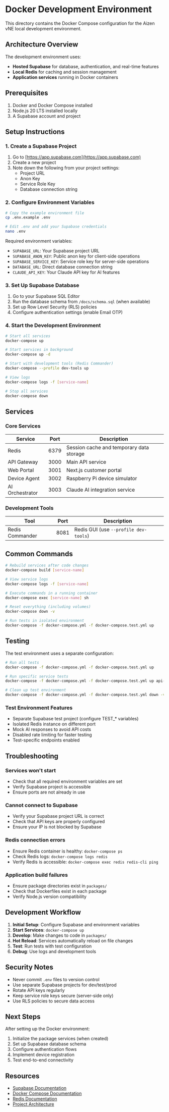# Docker Development Environment

This directory contains the Docker Compose configuration for the Aizen vNE local development environment.

## Architecture Overview

The development environment uses:

- **Hosted Supabase** for database, authentication, and real-time features
- **Local Redis** for caching and session management
- **Application services** running in Docker containers

## Prerequisites

1. Docker and Docker Compose installed
2. Node.js 20 LTS installed locally
3. A Supabase account and project

## Setup Instructions

### 1. Create a Supabase Project

1. Go to [https://app.supabase.com](https://app.supabase.com)
2. Create a new project
3. Note down the following from your project settings:
   - Project URL
   - Anon Key
   - Service Role Key
   - Database connection string

### 2. Configure Environment Variables

```bash
# Copy the example environment file
cp .env.example .env

# Edit .env and add your Supabase credentials
nano .env
```

Required environment variables:

- `SUPABASE_URL`: Your Supabase project URL
- `SUPABASE_ANON_KEY`: Public anon key for client-side operations
- `SUPABASE_SERVICE_KEY`: Service role key for server-side operations
- `DATABASE_URL`: Direct database connection string
- `CLAUDE_API_KEY`: Your Claude API key for AI features

### 3. Set Up Supabase Database

1. Go to your Supabase SQL Editor
2. Run the database schema from `/docs/schema.sql` (when available)
3. Set up Row Level Security (RLS) policies
4. Configure authentication settings (enable Email OTP)

### 4. Start the Development Environment

```bash
# Start all services
docker-compose up

# Start services in background
docker-compose up -d

# Start with development tools (Redis Commander)
docker-compose --profile dev-tools up

# View logs
docker-compose logs -f [service-name]

# Stop all services
docker-compose down
```

## Services

### Core Services

| Service         | Port | Description                              |
| --------------- | ---- | ---------------------------------------- |
| Redis           | 6379 | Session cache and temporary data storage |
| API Gateway     | 3000 | Main API service                         |
| Web Portal      | 3001 | Next.js customer portal                  |
| Device Agent    | 3002 | Raspberry Pi device simulator            |
| AI Orchestrator | 3003 | Claude AI integration service            |

### Development Tools

| Tool            | Port | Description                           |
| --------------- | ---- | ------------------------------------- |
| Redis Commander | 8081 | Redis GUI (use `--profile dev-tools`) |

## Common Commands

```bash
# Rebuild services after code changes
docker-compose build [service-name]

# View service logs
docker-compose logs -f [service-name]

# Execute commands in a running container
docker-compose exec [service-name] sh

# Reset everything (including volumes)
docker-compose down -v

# Run tests in isolated environment
docker-compose -f docker-compose.yml -f docker-compose.test.yml up
```

## Testing

The test environment uses a separate configuration:

```bash
# Run all tests
docker-compose -f docker-compose.yml -f docker-compose.test.yml up

# Run specific service tests
docker-compose -f docker-compose.yml -f docker-compose.test.yml up api-gateway

# Clean up test environment
docker-compose -f docker-compose.yml -f docker-compose.test.yml down -v
```

### Test Environment Features

- Separate Supabase test project (configure TEST\_\* variables)
- Isolated Redis instance on different port
- Mock AI responses to avoid API costs
- Disabled rate limiting for faster testing
- Test-specific endpoints enabled

## Troubleshooting

### Services won't start

- Check that all required environment variables are set
- Verify Supabase project is accessible
- Ensure ports are not already in use

### Cannot connect to Supabase

- Verify your Supabase project URL is correct
- Check that API keys are properly configured
- Ensure your IP is not blocked by Supabase

### Redis connection errors

- Ensure Redis container is healthy: `docker-compose ps`
- Check Redis logs: `docker-compose logs redis`
- Verify Redis is accessible: `docker-compose exec redis redis-cli ping`

### Application build failures

- Ensure package directories exist in `packages/`
- Check that Dockerfiles exist in each package
- Verify Node.js version compatibility

## Development Workflow

1. **Initial Setup**: Configure Supabase and environment variables
2. **Start Services**: `docker-compose up`
3. **Develop**: Make changes to code in `packages/`
4. **Hot Reload**: Services automatically reload on file changes
5. **Test**: Run tests with test configuration
6. **Debug**: Use logs and development tools

## Security Notes

- Never commit `.env` files to version control
- Use separate Supabase projects for dev/test/prod
- Rotate API keys regularly
- Keep service role keys secure (server-side only)
- Use RLS policies to secure data access

## Next Steps

After setting up the Docker environment:

1. Initialize the package services (when created)
2. Set up Supabase database schema
3. Configure authentication flows
4. Implement device registration
5. Test end-to-end connectivity

## Resources

- [Supabase Documentation](https://supabase.com/docs)
- [Docker Compose Documentation](https://docs.docker.com/compose/)
- [Redis Documentation](https://redis.io/docs/)
- [Project Architecture](/docs/architecture.md)
